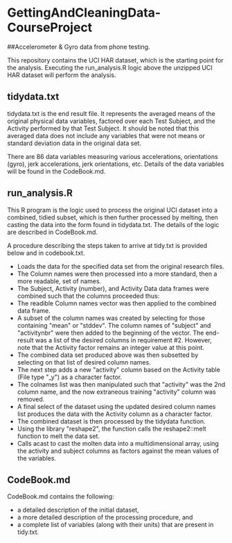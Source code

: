 # GettingAndCleaningData-CourseProject
##Accelerometer &amp; Gyro data from phone testing.

This repository contains the UCI HAR dataset, which is the starting point for the analysis.
Executing the run_analysis.R logic above the unzipped UCI HAR dataset will perform the analysis.

## tidydata.txt

tidydata.txt is the end result file.  It represents the averaged means of the original physical data variables, factored over each Test Subject, and the Activity performed by that Test Subject.  It should be noted that this averaged data does not include any variables that were not means or standard deviation data in the original data set.

There are 86 data variables measuring various accelerations, orientations (gyro), jerk accelerations, jerk orientations, etc.
Details of the data variables will be found in the CodeBook.md.

## run_analysis.R

This R program is the logic used to process the original UCI dataset into a combined, tidied subset, which is then further processed by melting, then casting the data into the form found in tidydata.txt. The details of the logic are described in CodeBook.md.

A procedure describing the steps taken to arrive at tidy.txt is provided below and in codebook.txt.

* Loads the data for the specified data set from the original research files.
* The Column names were then processed into a more standard, then a more readable, set of names.
* The Subject, Activity (number), and Activity Data data frames were combined such that the columns proceeded thus:
* The readible Column names vector was then applied to the combined data frame.
* A subset of the column names was created by selecting for those containing "mean" or "stddev".  The column names of "subject" and "activitynbr" were then added to the beginning of the vector.  The end-result was a list of the desired columns in requirement #2.  However, note that the Activity factor remains an integer value at this point.
* The combined data set produced above was then subsetted by selecting on that list of desired column names.
* The next step adds a new "activity" column based on the Activity table (File type "_y") as a character factor.
* The colnames list was then manipulated such that "activity" was the 2nd column name, and the now extraneous training "activity" column was removed.
* A final select of the dataset using the updated desired column names list produces the data with the Activity column as a character factor.
* The combined dataset is then processed by the tidydata function.
* Using the library "reshape2", the function calls the reshape2::melt function to melt the data set.
* Calls acast to cast the molten data into a multidimensional array, using the activity and subject columns as factors against the mean values of the variables. 

## CodeBook.md

CodeBook.md contains the following: 
* a detailed description of the initial dataset, 
* a more detailed description of the processing procedure, and 
* a complete list of variables (along with their units) that are present in tidy.txt.
